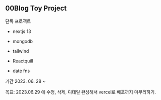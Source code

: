 ## 00Blog Toy Project
단독 프로젝트


- nextjs 13
- mongodb
- tailwind
  
- Reactquill
- date fns

기간
2023. 06. 28 ~ 

목표:
2023.06.29 에 수정, 삭제, 디테일 완성해서 vercel로 배포까지 마무리하기.
